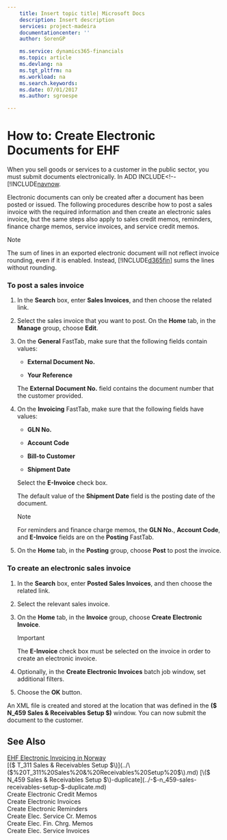 ```yaml
---
    title: Insert topic title| Microsoft Docs
    description: Insert description
    services: project-madeira
    documentationcenter: ''
    author: SorenGP

    ms.service: dynamics365-financials
    ms.topic: article
    ms.devlang: na
    ms.tgt_pltfrm: na
    ms.workload: na
    ms.search.keywords:
    ms.date: 07/01/2017
    ms.author: sgroespe

---
```

# How to: Create Electronic Documents for EHF
When you sell goods or services to a customer in the public sector, you must submit documents electronically. In ADD INCLUDE<!--[!INCLUDE[navnow](../../includes/how-to-set-up-customers-for-ehf.md).  
  
 Electronic documents can only be created after a document has been posted or issued. The following procedures describe how to post a sales invoice with the required information and then create an electronic sales invoice, but the same steps also apply to sales credit memos, reminders, finance charge memos, service invoices, and service credit memos.  
  
> [!NOTE]  
>  The sum of lines in an exported electronic document will not reflect invoice rounding, even if it is enabled. Instead, [!INCLUDE[d365fin](../../includes/d365fin_md.md)] sums the lines without rounding.  
  
### To post a sales invoice  
  
1.  In the **Search** box, enter **Sales Invoices**, and then choose the related link.  
  
2.  Select the sales invoice that you want to post. On the **Home** tab, in the **Manage** group, choose **Edit**.  
  
3.  On the **General** FastTab, make sure that the following fields contain values:  
  
    -   **External Document No.**  
  
    -   **Your Reference**  
  
     The **External Document No.** field contains the document number that the customer provided.  
  
4.  On the **Invoicing** FastTab, make sure that the following fields have values:  
  
    -   **GLN No.**  
  
    -   **Account Code**  
  
    -   **Bill-to Customer**  
  
    -   **Shipment Date**  
  
     Select the **E-Invoice** check box.  
  
     The default value of the **Shipment Date** field is the posting date of the document.  
  
    > [!NOTE]  
    >  For reminders and finance charge memos, the **GLN No.**, **Account Code**, and **E-Invoice** fields are on the **Posting** FastTab.  
  
5.  On the **Home** tab, in the **Posting** group, choose **Post** to post the invoice.  
  
### To create an electronic sales invoice  
  
1.  In the **Search** box, enter **Posted Sales Invoices**, and then choose the related link.  
  
2.  Select the relevant sales invoice.  
  
3.  On the **Home** tab, in the **Invoice** group, choose **Create Electronic Invoice**.  
  
    > [!IMPORTANT]  
    >  The **E-Invoice** check box must be selected on the invoice in order to create an electronic invoice.  
  
4.  Optionally, in the **Create Electronic Invoices** batch job window, set additional filters.  
  
5.  Choose the **OK** button.  
  
 An XML file is created and stored at the location that was defined in the **\($ N\_459 Sales & Receivables Setup $\)** window. You can now submit the document to the customer.  
  
## See Also  
 [EHF Electronic Invoicing in Norway](../ehf-electronic-invoicing-in-norway.md)   
 [\($ T\_311 Sales & Receivables Setup $\)](../\($%20T_311%20Sales%20&%20Receivables%20Setup%20$\).md)   
 [\($ N\_459 Sales & Receivables Setup $\)-duplicate](../-$-n_459-sales-receivables-setup-$-duplicate.md)   
 Create Electronic Credit Memos   
 Create Electronic Invoices   
 Create Electronic Reminders   
 Create Elec. Service Cr. Memos   
 Create Elec. Fin. Chrg. Memos   
 Create Elec. Service Invoices